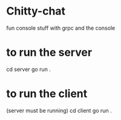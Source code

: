 # Chitty-chat
fun console stuff with grpc and the console

# to run the server
cd server
go run .
# to run the client
(server must be running)
cd client
go run .

